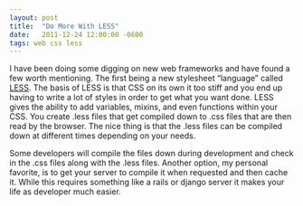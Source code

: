 ```yaml
---
layout: post
title:  "Do More With LESS"
date:   2011-12-24 12:00:00 -0600
tags: web css less
---
```

I have been doing some digging on new web frameworks and have found a few worth mentioning. The first being a new stylesheet “language” called [LESS](http://lesscss.org/). The basis of LESS is that CSS on its own it too stiff and you end up having to write a lot of styles in order to get what you want done. LESS gives the ability to add variables, mixins, and even functions within your CSS. You create .less files that get compiled down to .css files that are then read by the browser. The nice thing is that the .less files can be compiled down at different times depending on your needs.

Some developers will compile the files down during development and check in the .css files along with the .less files. Another option, my personal favorite, is to get your server to compile it when requested and then cache it. While this requires something like a rails or django server it makes your life as developer much easier.

